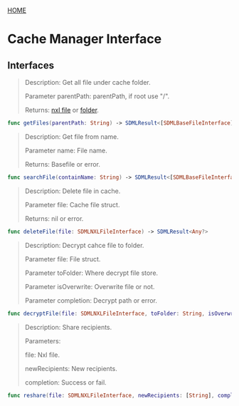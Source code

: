 [HOME](Home.md)
# Cache Manager Interface #


## Interfaces ##
>Description: 	Get all file under cache folder.
>
>Parameter parentPath: parentPath, if root use "/".
>
>Returns: [nxl file](SDML_NXLFile_Interface.md) or [folder](SDML_BaseFile_Interface.md).

```Swift
func getFiles(parentPath: String) -> SDMLResult<[SDMLBaseFileInterface]>
```

>Description: 	Get file from name.
>
>Parameter name: File name.
>
>Returns: Basefile or error.

```Swift
func searchFile(containName: String) -> SDMLResult<[SDMLBaseFileInterface]>
```

>Description: 	Delete file in cache.
>
>Parameter file: Cache file struct.
>
>Returns: nil or error.

```Swift
func deleteFile(file: SDMLNXLFileInterface) -> SDMLResult<Any?>
```
>Description: 	Decrypt cahce file to folder.
>
>Parameter file: File struct.
>
>Parameter toFolder: Where decrypt file store.
>
>Parameter isOverwrite: Overwrite file or not.
>
>Parameter completion: Decrypt path or error.
>

```Swift
func decryptFile(file: SDMLNXLFileInterface, toFolder: String, isOverwrite: Bool, completion: @escaping (SDMLResult<String>) -> ())
```
>Description: 	Share recipients.
>
>Parameters:
>
>file: Nxl file.
>
>newRecipients: New recipients.
>
>completion: Success or fail.

```Swift
func reshare(file: SDMLNXLFileInterface, newRecipients: [String], completion: @escaping (SDMLResult<Any?>) -> ())
```
